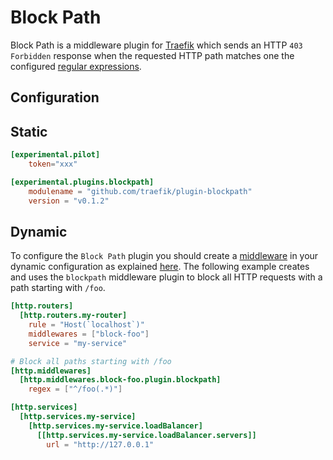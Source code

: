 # Block Path

Block Path is a middleware plugin for [Traefik](https://github.com/traefik/traefik) which sends an HTTP `403 Forbidden` 
response when the requested HTTP path matches one the configured [regular expressions](https://github.com/google/re2/wiki/Syntax).

## Configuration

## Static

```toml
[experimental.pilot]
    token="xxx"

[experimental.plugins.blockpath]
    modulename = "github.com/traefik/plugin-blockpath"
    version = "v0.1.2"
```

## Dynamic

To configure the `Block Path` plugin you should create a [middleware](https://docs.traefik.io/middlewares/overview/) in 
your dynamic configuration as explained [here](https://docs.traefik.io/middlewares/overview/). The following example creates
and uses the `blockpath` middleware plugin to block all HTTP requests with a path starting with `/foo`. 

```toml
[http.routers]
  [http.routers.my-router]
    rule = "Host(`localhost`)"
    middlewares = ["block-foo"]
    service = "my-service"

# Block all paths starting with /foo
[http.middlewares]
  [http.middlewares.block-foo.plugin.blockpath]
    regex = ["^/foo(.*)"]

[http.services]
  [http.services.my-service]
    [http.services.my-service.loadBalancer]
      [[http.services.my-service.loadBalancer.servers]]
        url = "http://127.0.0.1"
```
